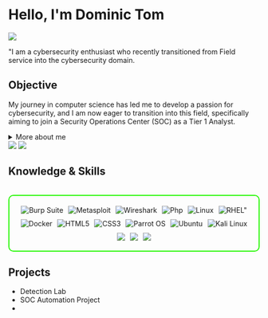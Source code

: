 # Hello, I'm Dominic Tom
<a href="https://linkedin.com/in/dominic-tom"><img src="https://img.shields.io/badge/-LinkedIn-0072b1?&style=for-the-badge&logo=linkedin&logoColor=white" /></a>



"I am a cybersecurity enthusiast who recently transitioned from Field service into the cybersecurity domain.

## Objective


My journey in computer science has led me to develop a passion for cybersecurity, and I am now eager to transition into this field, specifically aiming to join a Security Operations Center (SOC) as a Tier 1 Analyst.

<details>
  <summary>More about me</summary>

- **Name**: Dominic Tom
- **From**: India
- **cybersecurity enthusiast** | **Security Researcher** | **Freelance Penetration Tester**
- Continuously improving my knowledge of **Website Vulnerabilities** and **Cybersecurity Skills**.
- I’m currently learning and exploring **advanced hacking techniques**, **networking**, and **cybersecurity certifications**.

</details>



<div>
<img src="#-CICSA-FF0000?&style=for-the-badge&logo=&logoColor=white" />
<img src="#-CSA-007ACC?&style=for-the-badge&logo=EC-Council&logoColor=white" />

</div>

<h2 id="knowledge_skills" align=''> Knowledge & Skills </h2>

<br>

<div style="border: 2px solid #22F700; border-radius: 10px; padding: 20px; margin-bottom: 20px;">
  <div align="left" style="display: flex; flex-wrap: wrap; justify-content: center; gap: 10px;">
      <img src="https://img.shields.io/badge/Burp_Suite-FF6633?style=for-the-badge&logo=burp-suite&color=000000" alt="Burp Suite" />
      <img src="https://img.shields.io/badge/Metasploit-008C8C?style=for-the-badge&logo=metasploit&color=000000" alt="Metasploit" />
      <img src="https://img.shields.io/badge/Wireshark-009639?style=for-the-badge&logo=wireshark&color=000000" alt="Wireshark" />
      <img src="https://img.shields.io/badge/PHP-777BB4?style=for-the-badge&logo=php&color=000000" alt="Php" />
      <img src="https://img.shields.io/badge/Linux-FCC624?style=for-the-badge&logo=linux&color=000000" alt="Linux" />
      <img src="https://img.shields.io/badge/Red_Hat-EE0000?style=for-the-badge&logo=redhat&logoColor=white" alt=RHEL" />
      <img src="https://img.shields.io/badge/Docker-2496ED?style=for-the-badge&logo=docker&color=000000" alt="Docker" />
      <img src="https://img.shields.io/badge/HTML5-5D4B6C?style=for-the-badge&logo=html5&color=000000" alt="HTML5" />
      <img src="https://img.shields.io/badge/CSS3-2965F1?style=for-the-badge&logo=css3&color=000000" alt="CSS3" />
      <img src="https://img.shields.io/badge/Parrot_OS-2E8E8F?style=for-the-badge&logo=parrot&color=000000" alt="Parrot OS" />
      <img src="https://img.shields.io/badge/Ubuntu-E95420?style=for-the-badge&logo=ubuntu&color=000000" alt="Ubuntu" />
      <img src="https://img.shields.io/badge/Kali_Linux-557C94?style=for-the-badge&logo=kali-linux&color=000000" alt="Kali Linux" />
       <img src="https://img.shields.io/badge/-Wazuh-0078D4?&style=for-the-badge&logo=Wazuht&logoColor=000000" />
    <img src="https://img.shields.io/badge/-Splunk-000000?&style=for-the-badge&logo=Splunk&logoColor=000000" />
    <img src="https://img.shields.io/badge/-Elastic-005571?&style=for-the-badge&logo=Elastic&logoColor=000000" />

  </div>
</div>


## Projects
- Detection Lab
- SOC Automation Project
- 
